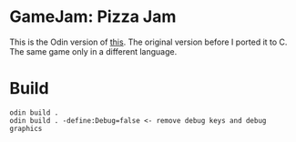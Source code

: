 # GameJam: Pizza Jam

This is the Odin version of [this](https://github.com/marcosantos98/pizza-jam-july-24). The original version before I ported it to C. The same game only in a different language.

# Build

```
odin build .
odin build . -define:Debug=false <- remove debug keys and debug graphics
```